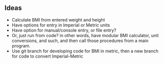 ## Ideas
* Calculate BMI from entered weight and height
* Have options for entry in Imperial or Metric units
* Have option for manual/console entry, or file entry?
* Or, just run from code?  in other words, have modular BMI calculator,
unit conversions, and such, and then call those procedures from a main
program.
* Use git branch for developing code for BMI in metric, then a new branch for
code to convert Imperial-Metric
